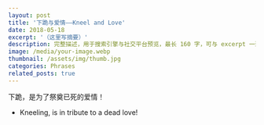 ```yaml
---
layout: post
title: '下跪与爱情——Kneel and Love'
date: 2018-05-18
excerpt: '（这里写摘要）'
description: 完整描述，用于搜索引擎与社交平台预览，最长 160 字，可与 excerpt 一致
image: /media/your-image.webp
thumbnail: /assets/img/thumb.jpg
categories: Phrases
related_posts: true
---
```


下跪，是为了祭奠已死的爱情！

- Kneeling, is in tribute to a dead love!